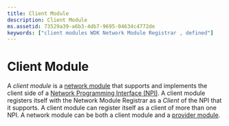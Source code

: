 ```yaml
---
title: Client Module
description: Client Module
ms.assetid: 73529a39-a6b3-4db7-9695-04634c4772de
keywords: ["client modules WDK Network Module Registrar , defined"]
---
```


# Client Module


A *client module* is a [network module](network-module.md) that supports and implements the client side of a [Network Programming Interface (NPI)](network-programming-interface.md). A client module registers itself with the Network Module Registrar as a *Client* of the NPI that it supports. A client module can register itself as a client of more than one NPI. A network module can be both a client module and a [provider module](provider-module.md).

 

 





